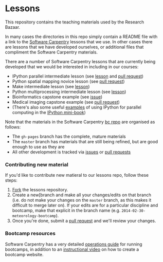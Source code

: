 Lessons
=======

This repository contains the teaching materials used by the Research Bazaar.  

In many cases the directories in this repo simply contain a README file with a link to the [Software Carpentry](http://software-carpentry.org/) lessons that we use. In other cases there are lessons that we have developed ourselves, or additional files that compliment the Software Carpentry materials.

There are a number of Software Carpentry lessons that are currently being developed that we would be interested in including in our courses:  

* IPython parallel intermediate lesson (see [lesson](https://github.com/cfriedline/bc/blob/swc-ipython-parallel-lesson/intermediate/python/05-ipython-parallel.md) and [pull request](https://github.com/swcarpentry/bc/pull/438/files))
* Python spatial mapping novice lesson (see [pull request](https://github.com/swcarpentry/bc/pull/387))
* Make intermediate lesson (see [lesson](https://github.com/swcarpentry/bc/tree/master/intermediate/make))
* Python multiprocessing intermediate lesson (see [lesson](https://github.com/swcarpentry/bc/blob/master/intermediate/python/04-multiprocessing.md))
* Bioinformatics capstone example (see [issue](https://github.com/swcarpentry/bc/issues/532))
* Medical imaging capstone example (see [pull request](https://github.com/swcarpentry/bc/pull/529))
* (There's also some useful [examples](https://github.com/rossant/ipython-minibook) of using IPython for parallel computing in the [IPython mini-book](http://ipython.rossant.net/))

Note that the materials in the Software Carpentry [bc repo](https://github.com/swcarpentry/bc) are organised as follows:  

* The `gh-pages` branch has the complete, mature materials
* The `master` branch has materials that are still being refined, but are good enough to use as they are
* All other development is tracked via [issues](https://github.com/swcarpentry/bc/issues) or [pull requests](https://github.com/swcarpentry/bc/pulls)


### Contributing new material

If you'd like to contribute new matieral to our lessons repo, follow these steps:  

1. [Fork](https://help.github.com/articles/fork-a-repo) the lessons repository.
2. Create a new[branch and make all your changes/edits on that branch (i.e. do not make your changes on the `master` branch, as this makes it difficult to merge later on). If your edits are for a particular discipline and bootcamp, make that explicit in the branch name (e.g. `2014-02-30-meteorology-bootcamp`).
3. Once you're done, submit a [pull request](https://help.github.com/articles/using-pull-requests) and we'll review your changes.

### Bootcamp resources

Software Carpentry has a very detailed [operations guide](http://software-carpentry.org/bootcamps/operations.html) for running bootcamps, in addition to an [instructional video](http://vimeo.com/87241285) on how to create a bootcamp website. 
